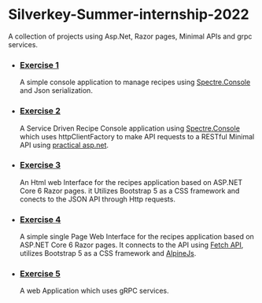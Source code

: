 # Silverkey-Summer-internship-2022
A collection of projects using Asp.Net, Razor pages, Minimal APIs and grpc services.

- ### [Exercise 1](https://github.com/Na-daT/Silverkey-Summer-internship-2022/tree/main/RecipesExercises/RecipesExercise1)
  A simple console application to manage recipes using [Spectre.Console](https://github.com/spectreconsole/spectre.console) and Json serialization.

- ### [Exercise 2](https://github.com/Na-daT/Silverkey-Summer-internship-2022/tree/main/RecipesExercises/RecipeExercise2)
  A Service Driven Recipe Console application using [Spectre.Console](https://github.com/spectreconsole/spectre.console) which uses httpClientFactory to make API requests to a RESTful Minimal API using [practical asp.net](https://github.com/dodyg/practical-aspnetcore/tree/net6.0/projects/minimal-api).

- ### [Exercise 3](https://github.com/Na-daT/Silverkey-Summer-internship-2022/tree/main/RecipesExercises/RecipeExercise3)
   An Html web Interface for the recipes application based on ASP.NET Core 6 Razor pages. it Utilizes Bootstrap 5 as a CSS framework and conects to the JSON API through Http requests.
   
- ### [Exercise 4](https://github.com/Na-daT/Silverkey-Summer-internship-2022/tree/main/RecipesExercises/RecipeExercise4/RecipeExercise4)
  A simple single Page Web Interface for the recipes application based on  ASP.NET Core 6 Razor pages. It connects to the API using [Fetch API](https://developer.mozilla.org/en-US/docs/Web/API/Fetch_API/Using_Fetch), utilizes Bootstrap 5 as a CSS framework and [AlpineJs](https://alpinejs.dev/).
  
- ### [Exercise 5](https://github.com/Na-daT/Silverkey-Summer-internship-2022/tree/main/RecipesExercises/RecipeExercise5)
  A web Application which uses gRPC services.
  
